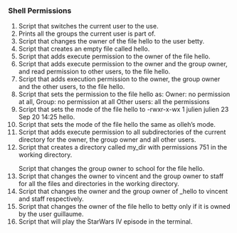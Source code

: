<h3>Shell Permissions</h3>
<ol>
<li>Script that switches the current user to the use.</li>
<li>Prints all the groups the current user is part of.</li>
<li>Script that changes the owner of the file hello to the user betty.</li>
<li>Script that creates an empty file called hello.</li>
<li>Script that adds execute permission to the owner of the file hello.</li>
<li>Script that adds execute permission to the owner and the group owner, and read permission to other users, to the file hello.</li>
<li>Script that adds execution permission to the owner, the group owner and the other users, to the file hello.</li>
<li>Script that sets the permission to the file hello as: Owner: no permission at all, Group: no permission at all Other users: all the permissions</li>
<li>Script that sets the mode of the file hello to -rwxr-x-wx 1 julien julien 23 Sep 20 14:25 hello.</li>
<li>Script that sets the mode of the file hello the same as olleh’s mode.</li>
<li>Script that adds execute permission to all subdirectories of the current directory for the owner, the group owner and all other users.</li>
<li>Script that creates a directory called my_dir with permissions 751 in the working directory.</p>Script that changes the group owner to school for the file hello.</li>
<li>Script that changes the owner to vincent and the group owner to staff for all the files and directories in the working directory.</li>
<li>Script that changes the owner and the group owner of _hello to vincent and staff respectively.</li>
<li>Script that changes the owner of the file hello to betty only if it is owned by the user guillaume.</li>
<li>Script that will play the StarWars IV episode in the terminal.</li>
</ol>
